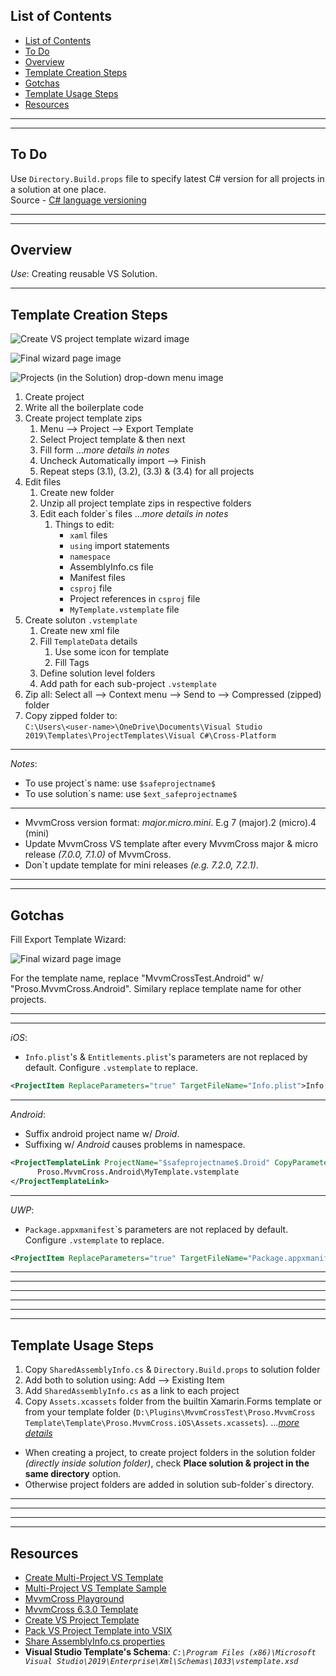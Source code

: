 ## List of Contents
- [List of Contents](#list-of-contents)
- [To Do](#to-do)
- [Overview](#overview)
- [Template Creation Steps](#template-creation-steps)
- [Gotchas](#gotchas)
- [Template Usage Steps](#template-usage-steps)
- [Resources](#resources)


___
___


## To Do

Use `Directory.Build.props` file to specify latest C# version for all projects in a solution at one place.  
Source - [C# language versioning](https://docs.microsoft.com/en-in/dotnet/csharp/language-reference/configure-language-version "C# language versioning - MS Doc")



___
___



## Overview

*Use*: Creating reusable VS Solution.


___



## Template Creation Steps 

![Create VS project template wizard image][6]

![Final wizard page image][7]

![Projects (in the Solution) drop-down menu image][5]


1. Create project
2. Write all the boilerplate code
3. Create project template zips
   1. Menu  -->  Project  -->  Export Template
   2. Select Project template & then next
   3. Fill form   ...*more details in notes*
   4. Uncheck Automatically import  -->  Finish
   5. Repeat steps (3.1), (3.2), (3.3) & (3.4) for all projects
4. Edit files
   1. Create new folder
   2. Unzip all project template zips in respective folders
   3. Edit each folder\`s files   ...*more details in notes*
      1. Things to edit:
         * `xaml` files
         * `using` import statements
         * `namespace`
         * AssemblyInfo.cs file
         * Manifest files
         * `csproj` file
         * Project references in `csproj` file
         * `MyTemplate.vstemplate` file
5. Create soluton `.vstemplate`
   1. Create new xml file
   2. Fill `TemplateData` details
      1. Use some icon for template
      2. Fill Tags
   3. Define solution level folders
   4. Add path for each sub-project `.vstemplate`
6. Zip all: Select all  -->  Context menu  -->  Send to  -->  Compressed (zipped) folder
7. Copy zipped folder to:  
   `C:\Users\<user-name>\OneDrive\Documents\Visual Studio 2019\Templates\ProjectTemplates\Visual C#\Cross-Platform`


___


*Notes*:

* To use project\`s name: use `$safeprojectname$`
* To use solution\`s name: use `$ext_safeprojectname$`

___

* MvvmCross version format: *major.micro.mini*. E.g 7 (major).2 (micro).4 (mini)
* Update MvvmCross VS template after every MvvmCross major & micro release *(7.0.0, 7.1.0)* of MvvmCross.
* Don\`t update template for mini releases *(e.g. 7.2.0, 7.2.1)*.


___
___


## Gotchas

Fill Export Template Wizard:

![Final wizard page image][7]

For the template name, replace "MvvmCrossTest.Android" w/ "Proso.MvvmCross.Android".
Similary replace template name for other projects.


___
___



*iOS*:

* `Info.plist`'s & `Entitlements.plist`'s parameters are not replaced by default. Configure `.vstemplate` to replace.

```xml
<ProjectItem ReplaceParameters="true" TargetFileName="Info.plist">Info.plist</ProjectItem>
```


___


*Android*:

* Suffix android project name w/ *Droid*.
* Suffixing w/ *Android* causes problems in namespace.

```xml
<ProjectTemplateLink ProjectName="$safeprojectname$.Droid" CopyParameters="true">
      Proso.MvvmCross.Android\MyTemplate.vstemplate
</ProjectTemplateLink>
```


___


*UWP*:

* `Package.appxmanifest`\`s parameters are not replaced by default. Configure `.vstemplate` to replace.

```xml
<ProjectItem ReplaceParameters="true" TargetFileName="Package.appxmanifest">Package.appxmanifest</ProjectItem>
```


___
___
___
___
___
___



## Template Usage Steps

1. Copy `SharedAssemblyInfo.cs` & `Directory.Build.props` to solution folder
2. Add both to solution using: Add  -->  Existing Item
3. Add `SharedAssemblyInfo.cs` as a link to each project
4. Copy `Assets.xcassets` folder from the builtin Xamarin.Forms template or from your template folder (`D:\Plugins\MvvmCrossTest\Proso.MvvmCross Template\Template\Proso.MvvmCross.iOS\Assets.xcassets`).   ...*[more details][8]*



* When creating a project, to create project folders in the solution folder *(directly inside solution folder)*, check **Place solution & project in the same directory** option.
* Otherwise project folders are added in solution sub-folder\`s directory.


___
___
___
___



## Resources

* [Create Multi-Project VS Template][1]
* [Multi-Project VS Template Sample][2]
* [MvvmCross Playground][10]
* [MvvmCross 6.3.0 Template][9]
* [Create VS Project Template][3]
* [Pack VS Project Template into VSIX][4]
* [Share AssemblyInfo.cs properties][12]
* **Visual Studio Template's Schema**: *`C:\Program Files (x86)\Microsoft Visual Studio\2019\Enterprise\Xml\Schemas\1033\vstemplate.xsd`*














[1]: https://www.youtube.com/watch?v=jUmRUQs2xrs "How to create a visual studio solution template (multi project) - YouTube"
[2]: https://github.com/JTOne123/XamFormsMvxTemplate "A Visual Studio 2017 template for projects based on Xamarin.Forms 3.3 and MvvmCross 6.2 - GitHub"
[3]: https://docs.microsoft.com/en-us/visualstudio/ide/creating-project-and-item-templates?view=vs-2019 "Create Project & Item Templates - MS Doc"
[4]: https://www.youtube.com/watch?v=Jhi1WFp47Qk "Create Project template & pack it into a VSIX VS extension - MS Doc"
[5]: \Images\Projects-drop-down-menu.png "Projects (in the Solution) drop-down menu"
[6]: \Images\Export-Template-Wizard.png "Create VS project template wizard"
[7]: \Images\Final-wizard.png "Final wizard page"
[8]: https://forums.xamarin.com/discussion/comment/362053/#Comment_362053 "Solution: iOS images in Assets.xcassets is not copied in Custom VS project template - Xam Forum"
[9]: https://github.com/Plac3hold3r/MvxScaffolding/tree/develop/src/Templates/MvxForms/Blank/src "MvvmCross 6.3.0 template - Placeholder"
[10]: https://github.com/MvvmCross/MvvmCross/tree/develop/Projects/Playground "MvvmCross Playground Sample"
[11]: C:\Program%20Files%20(x86)\Microsoft%20Visual%20Studio\2019\Enterprise\Xml\Schemas\1033\vstemplate.xsd "Visual Studio (vstemplate) Schema"
[12]: https://stackoverflow.com/a/49601178 "Sharing AssemblyInfo.cs properties using Directory.Build.props - Stackoverflow"